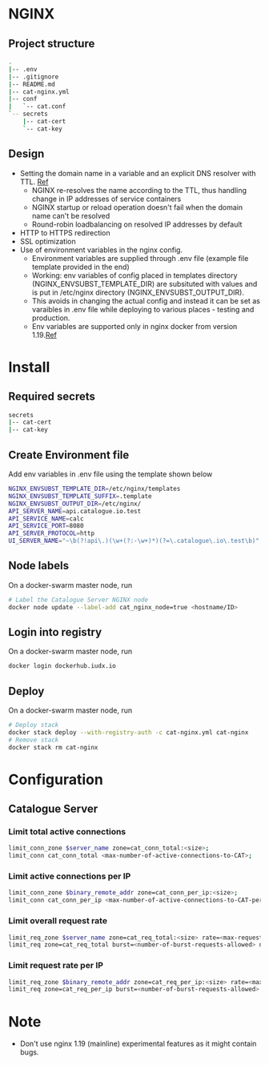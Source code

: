 # NGINX
## Project structure
```sh
.
|-- .env
|-- .gitignore
|-- README.md
|-- cat-nginx.yml
|-- conf
|   `-- cat.conf
`-- secrets
    |-- cat-cert
    `-- cat-key
```

## Design
* Setting the domain name in a variable and an explicit DNS resolver with TTL. [Ref](https://www.nginx.com/blog/dns-service-discovery-nginx-plus/#Methods-for-Service-Discovery-with-DNS-for-NGINX-and-NGINX%C2%A0Plus)
    * NGINX re-resolves the name according to the TTL, thus handling change in IP addresses of service containers
    * NGINX startup or reload operation doesn't fail when the domain name can't be resolved
    * Round-robin loadbalancing on resolved IP addresses by default
* HTTP to HTTPS redirection
* SSL optimization
* Use of environment variables in the nginx config. 
    * Environment variables are supplied through .env file (example file
      template provided in the end)
    * Working: env variables of config  placed in  templates directory (NGINX_ENVSUBST_TEMPLATE_DIR) are subsituted with 
      values and is put in /etc/nginx directory (NGINX_ENVSUBST_OUTPUT_DIR).
    * This avoids in changing the actual config and instead it can be set as varaibles in .env file
       while deploying to various places - testing and production.
    * Env variables are supported only in  nginx docker from version 1.19.[Ref](https://hub.docker.com/_/nginx)

# Install

## Required secrets
```sh
secrets
|-- cat-cert
|-- cat-key
```
## Create Environment file
Add env variables in .env file using the template shown below

```sh
NGINX_ENVSUBST_TEMPLATE_DIR=/etc/nginx/templates
NGINX_ENVSUBST_TEMPLATE_SUFFIX=.template
NGINX_ENVSUBST_OUTPUT_DIR=/etc/nginx/
API_SERVER_NAME=api.catalogue.io.test
API_SERVICE_NAME=calc
API_SERVICE_PORT=8080
API_SERVER_PROTOCOL=http
UI_SERVER_NAME="~\b(?!api\.)(\w+(?:-\w+)*)(?=\.catalogue\.io\.test\b)" catalogue.iudx.io.test
```

## Node labels
On a docker-swarm master node, run
```sh
# Label the Catalogue Server NGINX node
docker node update --label-add cat_nginx_node=true <hostname/ID>
```
## Login into registry
On a docker-swarm master node, run
```sh
docker login dockerhub.iudx.io
```
## Deploy
On a docker-swarm master node, run
```sh
# Deploy stack
docker stack deploy --with-registry-auth -c cat-nginx.yml cat-nginx
# Remove stack
docker stack rm cat-nginx
```

# Configuration
## Catalogue Server
### Limit total active connections
```sh
limit_conn_zone $server_name zone=cat_conn_total:<size>;
limit_conn cat_conn_total <max-number-of-active-connections-to-CAT>;
```
### Limit active connections per IP
```sh
limit_conn_zone $binary_remote_addr zone=cat_conn_per_ip:<size>;
limit_conn cat_conn_per_ip <max-number-of-active-connections-to-CAT-per-IP>;
```
### Limit overall request rate
```sh
limit_req_zone $server_name zone=cat_req_total:<size> rate=<max-request-rate-to-CAT>;
limit_req zone=cat_req_total burst=<number-of-burst-requests-allowed> nodelay;
```
### Limit request rate per IP
```sh
limit_req_zone $binary_remote_addr zone=cat_req_per_ip:<size> rate=<max-request-rate-to-CAT-per-IP>r/s;
limit_req zone=cat_req_per_ip burst=<number-of-burst-requests-allowed> nodelay;
```


# Note 
  * Don't use nginx 1.19 (mainline) experimental features as it might contain bugs.
